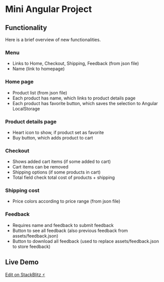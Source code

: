 # Mini Angular Project
## Functionality
Here is a brief overview of new functionalities.
### Menu
* Links to Home, Checkout, Shipping, Feedback (from json file)
* Name (link to homepage)
### Home page
* Product list (from json file)
* Each product has name, which links to product details page
* Each product has favorite button, which saves the selection to Angular LocalStorage
### Product details page
* Heart icon to show, if product set as favorite
* Buy button, which adds product to cart
### Checkout 
* Shows added cart items (if some added to cart)
* Cart items can be removed
* Shipping options (if some products in cart) 
* Total field check total cost of products + shipping
### Shipping cost
* Price colors according to price range (from json file)
### Feedback
* Requires name and feedback to submit feedback
* Button to see all feedback (also previous feedback from assets/feedback.json)
* Button to download all feedback (used to replace assets/feedback.json to store feedback)
## Live Demo
[Edit on StackBlitz ⚡️](https://stackblitz.com/edit/angular-qicqih)
